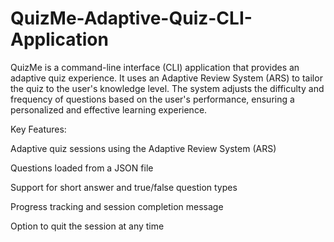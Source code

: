 # QuizMe-Adaptive-Quiz-CLI-Application
QuizMe is a command-line interface (CLI) application that provides an adaptive quiz experience. It uses an Adaptive Review System (ARS) to tailor the quiz to the user's knowledge level. The system adjusts the difficulty and frequency of questions based on the user's performance, ensuring a personalized and effective learning experience.

Key Features:

Adaptive quiz sessions using the Adaptive Review System (ARS)

Questions loaded from a JSON file

Support for short answer and true/false question types

Progress tracking and session completion message

Option to quit the session at any time

